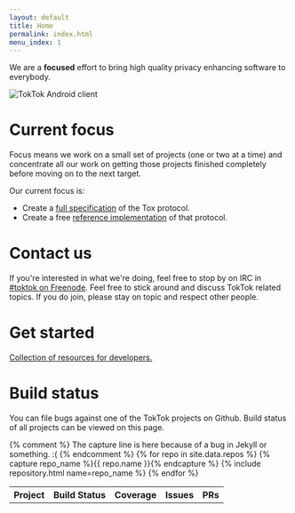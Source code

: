 ```yaml
---
layout: default
title: Home
permalink: index.html
menu_index: 1
---
```


We are a **focused** effort to bring high quality privacy enhancing software
to everybody.

![TokTok Android client](static/img/toktok/chat-small.png)

# Current focus

Focus means we work on a small set of projects (one or two at a time) and
concentrate all our work on getting those projects finished completely before
moving on to the next target.

Our current focus is:

-   Create a [full specification](spec.html) of the Tox protocol.
-   Create a free [reference
    implementation](https://github.com/TokTok/hs-toxcore) of that protocol.

# Contact us

If you're interested in what we're doing, feel free to stop by on IRC in
[#toktok on Freenode](irc://irc.freenode.net/#toktok). Feel free to stick
around and discuss TokTok related topics. If you do join, please stay on topic
and respect other people.

# Get started

[Collection of resources for developers.](./get-started.html)

# Build status

You can file bugs against one of the TokTok projects on Github. Build status of
all projects can be viewed on this page.

<table>
  <tr>
    <th>Project</th>
    <th>Build Status</th>
    <th>Coverage</th>
    <th>Issues</th>
    <th>PRs</th>
  </tr>
  {% comment %}
  The capture line is here because of a bug in Jekyll or something. :(
  {% endcomment %}
  {% for repo in site.data.repos %}
  {% capture repo_name %}{{ repo.name }}{% endcapture %}
  {% include repository.html name=repo_name %}
  {% endfor %}
</table>
